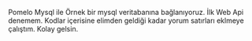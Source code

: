Pomelo Mysql ile Örnek bir mysql veritabanına bağlanıyoruz.
İlk Web Api denemem. Kodlar içerisine elimden geldiği kadar yorum satırları eklmeye çalıştım.
Kolay gelsin.

